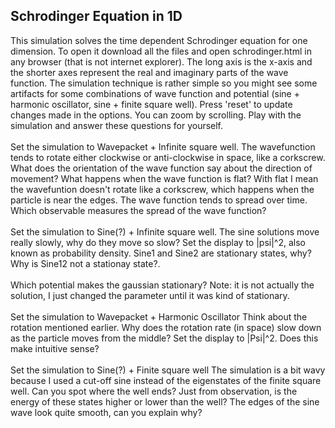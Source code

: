 <h2>Schrodinger Equation in 1D</h2>
This simulation solves the time dependent Schrodinger equation for one dimension. To open it download all the files and open schrodinger.html in any browser (that is not internet explorer). The long axis is the x-axis and the shorter axes represent the real and imaginary parts of the wave function. The simulation technique is rather simple so you might see some artifacts for some combinations of wave function and potential  (sine + harmonic oscillator, sine + finite square well). Press 'reset' to update changes made in the options. You can zoom by scrolling. Play with the simulation and answer these questions for yourself.
<br><br>
Set the simulation to Wavepacket + Infinite square well.
The wavefunction tends to rotate either clockwise or anti-clockwise in space, like a corkscrew. What does the orientation of the wave function say about the direction of movement? What happens when the wave function is flat? With flat I mean the wavefuntion doesn't rotate like a corkscrew, which happens when the particle is near the edges. The wave function tends to spread over time. Which observable measures the spread of the wave function?
<br><br>
Set the simulation to Sine(?) + Infinite square well.
The sine solutions move really slowly, why do they move so slow? Set the display to |psi|^2, also known as probability density. Sine1 and Sine2 are stationary states, why? Why is Sine12 not a stationay state?.
<br><br>
Which potential makes the gaussian stationary? Note: it is not actually the solution, I just changed the parameter until it was kind of stationary.
<br><br>
Set the simulation to Wavepacket + Harmonic Oscillator
Think about the rotation mentioned earlier. Why does the rotation rate (in space) slow down as the particle moves from the middle? Set the display to |Psi|^2. Does this make intuitive sense?
<br><br>
Set the simulation to Sine(?) + Finite square well
The simulation is a bit wavy because I used a cut-off sine instead of the eigenstates of the finite square well. Can you spot where the well ends? Just from observation, is the energy of these states higher or lower than the well? The edges of the sine wave look quite smooth, can you explain why?
